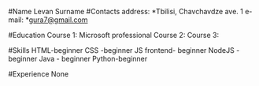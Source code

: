 #Name
Levan Surname
#Contacts address: *Tbilisi, Chavchavdze ave. 1 e-mail: *gura7@gmail.com

#Education 
Course 1: Microsoft professional 
Course 2: 
Course 3: 


#Skills
HTML-beginner
CSS -beginner
JS frontend- beginner
NodeJS - beginner
Java - beginner
Python-beginner

#Experience
None

